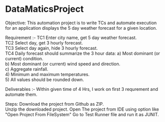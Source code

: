 # DataMaticsProject

Objective:
This automation project is to write TCs and automate execution for an application displays the 5 day weather forecast for a given location.

Requirement :- 
TC1 Enter city name, get 5 day weather forecast.   
TC2 Select day, get 3 hourly forecast.   
TC3 Select day again, hide 3 hourly forecast.   
TC4 Daily forecast should summarize the 3 hour data: 
  a) Most dominant (or current) condition.   
  b) Most dominant (or current) wind speed and direction.   
  c) Aggregate rainfall.   
  4) Minimum and maximum temperatures.   
  5) All values should be rounded down.   
  
Deliverables :- 
Within given time of 4 Hrs, I work on first 3 requrement and automate them.   

Steps:
Download the project from Github as ZIP.   
Unzip the downloaded project.
Open The project from IDE using option like "Open Project From FileSystem"
Go to Test Runner file and run it as JUNIT.


